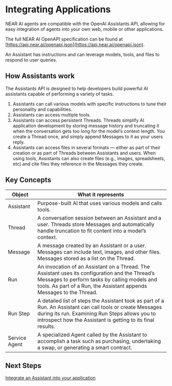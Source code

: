 # Integrating Applications
NEAR AI agents are compatible with the OpenAI Assistants API, allowing for easy integration of agents into your own web, mobile or other applications.

The full NEAR AI OpenAPI specification can be found at [https://api.near.ai/openapi.json](https://api.near.ai/openapi.json). 

An Assistant has instructions and can leverage models, tools, and files to respond to user queries. 

## How Assistants work

The Assistants API is designed to help developers build powerful AI assistants capable of performing a variety of tasks.

1. Assistants can call various models with specific instructions to tune their personality and capabilities.
2. Assistants can access multiple tools.
3. Assistants can access persistent Threads. Threads simplify AI application development by storing message history and truncating it when the conversation gets too long for the model’s context length. You create a Thread once, and simply append Messages to it as your users reply.
4. Assistants can access files in several formats — either as part of their creation or as part of Threads between Assistants and users. When using tools, Assistants can also create files (e.g., images, spreadsheets, etc) and cite files they reference in the Messages they create.

## Key Concepts

| Object        | What it represents                                                                                                                                                                                                           |
|---------------|------------------------------------------------------------------------------------------------------------------------------------------------------------------------------------------------------------------------------|
| Assistant     | Purpose-built AI that uses various models and calls tools.                                                                                                                                                                   |
| Thread        | A conversation session between an Assistant and a user. Threads store Messages and automatically handle truncation to fit content into a model’s context.                                                                    |
| Message       | A message created by an Assistant or a user. Messages can include text, images, and other files. Messages stored as a list on the Thread.                                                                                    |
| Run           | An invocation of an Assistant on a Thread. The Assistant uses its configuration and the Thread’s Messages to perform tasks by calling models and tools. As part of a Run, the Assistant appends Messages to the Thread.      |
| Run Step      | A detailed list of steps the Assistant took as part of a Run. An Assistant can call tools or create Messages during its run. Examining Run Steps allows you to introspect how the Assistant is getting to its final results. |
| Service Agent | A specialized Agent called by the Assistant to accomplish a task such as purchasing, undertaking a swap, or generating a smart contract.                                                                                     |

## Next Steps
[Integrate an Assistant into your application](./quickstart.md)